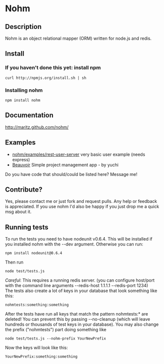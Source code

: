 # Nohm

## Description

Nohm is an object relational mapper (ORM) written for node.js and redis.

## Install
### If you haven't done this yet: install npm 

    curl http://npmjs.org/install.sh | sh

### Installing nohm

    npm install nohm

## Documentation
http://maritz.github.com/nohm/

## Examples

* [nohm/examples/rest-user-server](https://github.com/maritz/nohm/tree/master/examples/rest-user-server) very basic user example (needs express)
* [Beauvoir](https://github.com/yuchi/Beauvoir) Simple project management app - by yuchi

Do you have code that should/could be listed here? Message me!

## Contribute?

Yes, please contact me or just fork and request pulls. Any help or feedback is appreciated. If you use nohm I'd also be happy if you just drop me a quick msg about it.

## Running tests
To run the tests you need to have nodeunit v0.6.4. This will be installed if you installed nohm with the --dev argument.
Otherwise you can run:

    npm install nodeunit@0.6.4

Then run

    node test/tests.js

*Careful*: This requires a running redis server. (you can configure host/port with the command line arguments --redis-host 1.1.1.1 --redis-port 1234)  
The tests also create a lot of keys in your database that look something like this: 

    nohmtests:something:something

After the tests have run all keys that match the pattern nohmtests:* are deleted!
You can prevent this by passing --no-cleanup (which will leave hundreds or thousands of test keys in your database).
You may also change the prefix ("nohmtests") part doing something like

    node test/tests.js --nohm-prefix YourNewPrefix

Now the keys will look like this:

    YourNewPrefix:something:something
